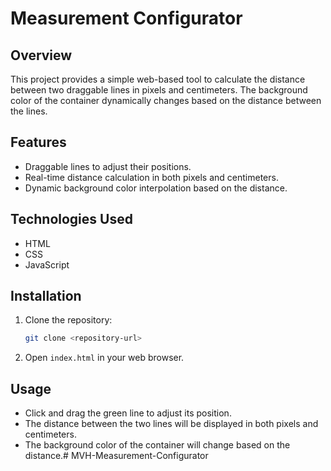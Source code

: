 # Measurement Configurator

## Overview
This project provides a simple web-based tool to calculate the distance between two draggable lines in pixels and centimeters. The background color of the container dynamically changes based on the distance between the lines.

## Features
- Draggable lines to adjust their positions.
- Real-time distance calculation in both pixels and centimeters.
- Dynamic background color interpolation based on the distance.

## Technologies Used
- HTML
- CSS
- JavaScript

## Installation
1. Clone the repository:
   ```bash
   git clone <repository-url>
   ```
2. Open `index.html` in your web browser.

## Usage
- Click and drag the green line to adjust its position.
- The distance between the two lines will be displayed in both pixels and centimeters.
- The background color of the container will change based on the distance.#   M V H - M e a s u r e m e n t - C o n f i g u r a t o r  
 